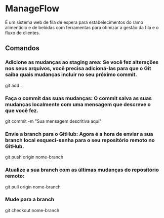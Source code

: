 # ManageFlow

É um sistema web de fila de espera para estabelecimentos do ramo alimentício e de bebidas com ferramentas para otimizar a gestão da fila e o fluxo de clientes.

## Comandos 

### Adicione as mudanças ao staging area: Se você fez alterações nos seus arquivos, você precisa adicioná-las para que o Git saiba quais mudanças incluir no seu próximo commit. 
git add .

### Faça o commit das suas mudanças: O commit salva as suas mudanças localmente com uma mensagem que descreve o que você fez.
git commit -m "Sua mensagem descritiva aqui"

### Envie a branch para o GitHub: Agora é a hora de enviar a sua branch local esqueci-senha para o seu repositório remoto no GitHub. 
git push origin nome-branch

### Atualize a sua branch com as últimas mudanças do repositório remoto:
git pull origin nome-branch

### Mude para a branch
git checkout nome-branch

